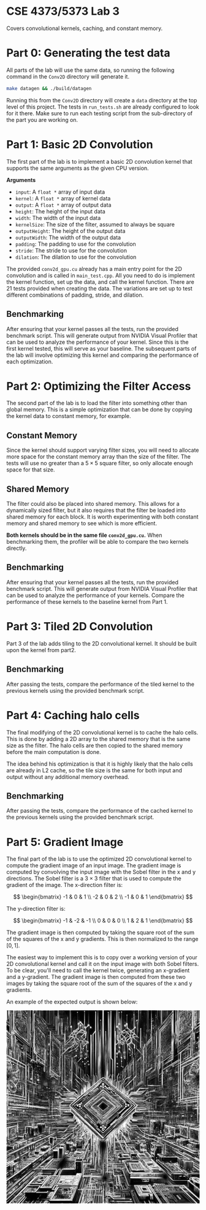 # CSE 4373/5373 Lab 3

Covers convolutional kernels, caching, and constant memory.

# Part 0: Generating the test data

All parts of the lab will use the same data, so running the following command in the `Conv2D` directory will generate it.

```bash
make datagen && ./build/datagen
```

Running this from the `Conv2D` directory will create a `data` directory at the top level of this project. The tests in `run_tests.sh` are already configured to look for it there. Make sure to run each testing script from the sub-directory of the part you are working on.

# Part 1: Basic 2D Convolution

The first part of the lab is to implement a basic 2D convolution kernel that supports the same arguments as the given CPU version.

**Arguments**

- `input`: A `float *` array of input data
- `kernel`: A `float *` array of kernel data
- `output`: A `float *` array of output data
- `height`: The height of the input data
- `width`: The width of the input data
- `kernelSize`: The size of the filter, assumed to always be square
- `outputHeight`: The height of the output data
- `outputWidth`: The width of the output data
- `padding`: The padding to use for the convolution
- `stride`: The stride to use for the convolution
- `dilation`: The dilation to use for the convolution

The provided `conv2d_gpu.cu` already has a main entry point for the 2D convolution and is called in `main_test.cpp`. All you need to do is implement the kernel function, set up the data, and call the kernel function. There are 21 tests provided when creating the data. The variations are set up to test different combinations of padding, stride, and dilation.

## Benchmarking

After ensuring that your kernel passes all the tests, run the provided benchmark script. This will generate output from NVIDIA Visual Profiler that can be used to analyze the performance of your kernel. Since this is the first kernel tested, this will serve as your baseline. The subsequent parts of the lab will involve optimizing this kernel and comparing the performance of each optimization.

# Part 2: Optimizing the Filter Access

The second part of the lab is to load the filter into something other than global memory. This is a simple optimization that can be done by copying the kernel data to constant memory, for example.

## Constant Memory

Since the kernel should support varying filter sizes, you will need to allocate more space for the constant memory array than the size of the filter. The tests will use no greater than a $5 \times 5$ square filter, so only allocate enough space for that size.

## Shared Memory

The filter could also be placed into shared memory. This allows for a dynamically sized filter, but it also requires that the filter be loaded into shared memory for each block. It is worth experimenting with both constant memory and shared memory to see which is more efficient.

**Both kernels should be in the same file `conv2d_gpu.cu`.** When benchmarking them, the profiler will be able to compare the two kernels directly.

## Benchmarking

After ensuring that your kernel passes all the tests, run the provided benchmark script. This will generate output from NVIDIA Visual Profiler that can be used to analyze the performance of your kernels. Compare the performance of these kernels to the baseline kernel from Part 1.

# Part 3: Tiled 2D Convolution

Part 3 of the lab adds tiling to the 2D convolutional kernel. It should be built upon the kernel from part2.

## Benchmarking

After passing the tests, compare the performance of the tiled kernel to the previous kernels using the provided benchmark script.

# Part 4: Caching halo cells

The final modifying of the 2D convolutional kernel is to cache the halo cells. This is done by adding a 2D array to the shared memory that is the same size as the filter. The halo cells are then copied to the shared memory before the main computation is done.

The idea behind his optimization is that it is highly likely that the halo cells are already in L2 cache, so the tile size is the same for both input and output without any additional memory overhead.

## Benchmarking

After passing the tests, compare the performance of the cached kernel to the previous kernels using the provided benchmark script.

# Part 5: Gradient Image

The final part of the lab is to use the optimized 2D convolutional kernel to compute the gradient image of an input image. The gradient image is computed by convolving the input image with the Sobel filter in the x and y directions. The Sobel filter is a $3 \times 3$ filter that is used to compute the gradient of the image. The x-direction filter is:

$$
\begin{bmatrix}
-1 & 0 & 1 \\
-2 & 0 & 2 \\
-1 & 0 & 1
\end{bmatrix}
$$

The y-direction filter is:

$$
\begin{bmatrix}
-1 & -2 & -1 \\
0 & 0 & 0 \\
1 & 2 & 1
\end{bmatrix}
$$

The gradient image is then computed by taking the square root of the sum of the squares of the x and y gradients. This is then normalized to the range $[0, 1]$.

The easiest way to implement this is to copy over a working version of your 2D convolutional kernel and call it on the input image with both Sobel filters. To be clear, you'll need to call the kernel twice, generating an x-gradient and a y-gradient. The gradient image is then computed from these two images by taking the square root of the sum of the squares of the x and y gradients.

An example of the expected output is shown below:

![Gradient Image](example_grad_image.png)